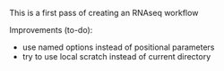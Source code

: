 This is a first pass of creating an RNAseq workflow

Improvements (to-do):
- use named options instead of positional parameters
- try to use local scratch instead of current directory

